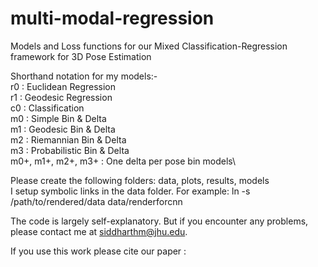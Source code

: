 # multi-modal-regression
Models and Loss functions for our Mixed Classification-Regression framework for 3D Pose Estimation

Shorthand notation for my models:-\
r0 : Euclidean Regression\
r1 : Geodesic Regression\
c0 : Classification\
m0 : Simple Bin & Delta\
m1 : Geodesic Bin & Delta\
m2 : Riemannian Bin & Delta\
m3 : Probabilistic Bin & Delta\
m0+, m1+, m2+, m3+ : One delta per pose bin models\

Please create the following folders: data, plots, results, models\
I setup symbolic links in the data folder. For example: ln -s /path/to/rendered/data data/renderforcnn

The code is largely self-explanatory. But if you encounter any problems, please contact me at siddharthm@jhu.edu.

If you use this work please cite our paper : <Arxiv Link pending>
